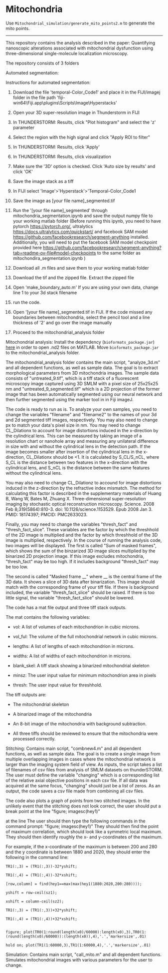 # Mitochondria

Use `Mitochondrial_simulation/generate_mito_points2.m` to generate the mito points.

---

This repository contains the analysis described in the paper: Quantifying nanoscopic alterations associated with mitochondrial dysfunction using three-dimensional single-molecule localization microscopy. 

The repository consists of 3 folders

Automated segmentation:

Instructions for automated segmentation:

1. Download the file 'temporal-Color_Code1' and place it in the FIJI/imagej folder in the file path 'fiji-win64\Fiji.app\plugins\Scripts\Image\Hyperstacks'

2. Open your 3D super-resolution image in Thunderstorm in FIJI

3. In THUNDERSTORM: Results, click "Plot histogram" and select the 'z' parameter

4. Select the region with the high signal and click "Apply ROI to filter"

5. In THUNDERSTORM: Results, click 'Apply'

6. In THUNDERSTORM: Results, click visualization

7. Make sure the '3D' option is checked. Click 'Auto size by results' and click 'OK'

8. Save the image stack as a tiff

9. In FIJI select 'Image'>'Hyperstack'>'Temporal-Color_Code1

10. Save the image as [your file name]_segmented.tif

11. Run the '[your file name]_segmented' through mitochondria_segmentation.ipynb and save the output numpy file to your working matlab folder (Before running this ipynb, you need to have pytorch https://pytorch.org/, ultralytics https://docs.ultralytics.com/quickstart/ and facebook SAM model https://github.com/facebookresearch/segment-anything installed. Additionally, you will need to put the facebook SAM model checkpoint provided here https://github.com/facebookresearch/segment-anything?tab=readme-ov-file#model-checkpoints to the same folder as mitochondira_segmentation.ipynb )

12. Download all .m files and save them to your working matlab folder

13. Download the tif and the zipped file. Extract the zipped file

14. Open 'make_boundary_auto.m' If you are using your own data, change line 1 to your 3d stack filename

15. run the code.

16. Open '[your file name]_segmented.tif in FIJI. If the code missed any boundaries between mitochondria, select the pencil tool and a line thickness of '2' and go over the image manually

17. Proceed to the mitochondrial_analysis folder

Mitochondrial analysis:
Install the dependency (`bioformats_package.jar`) [here](https://www.openmicroscopy.org/bio-formats/downloads/) in order to open .nd2 files on MATLAB. Move `bioformats_package.jar` to the mitochondrial_analysis folder.

The mitochondrial_analysis folder contains the main script, "analyze_3d.m" and all dependent functions, as well as sample data. The goal is to extract morphological parameters from 3D mitochondria images. The sample data consists of "untreated_9.tif", which is a tiff stack of a fluorescent microscopy image captured using 3D SMLM with a pixel size of 25x25x25 nm and "untreated_9_segmented.tif" which is a 2D projection of the former image that has been automatically segmented using our neural network and then further segmented using the marker tool in in Fiji imageJ.
  
The code is ready to run as is. To analyze your own samples, you need to change the variables "filename" and "filename2" to the names of your 3d and 2d segmented tiff images, respectively. You may also need to change px to match your data's pixel size in nm. 
You may need to change CL_Dilationx to account for image distortions induced in the x-direction by the cylindrical lens. This can be measured by taking an image of a resolution chart or nanohole array and measuring any unilateral difference in size with and without the cylindrical lens in the detection path. If the image becomes smaller after insertion of the cylindrical lens in the x-direction, CL_Dilationx should be <1. It is calculated by S_CL/S_nCL, where S_CL is the distance between two features in the x-direction with the cylindrical lens, and S_nCL is the distance between the same features without the cylindrical lens.

You may also need to change CL_Dilationz to accound for image distortions induced in the z-direction by the refractive index mismatch. The method for calculating this factor is described in the supplementary materials of Huang B, Wang W, Bates M, Zhuang X. Three-dimensional super-resolution imaging by stochastic optical reconstruction microscopy. Science. 2008 Feb 8;319(5864):810-3. doi: 10.1126/science.1153529. Epub 2008 Jan 3. PMID: 18174397; PMCID: PMC2633023.

Finally, you may need to change the variables "thresh_fact" and "thresh_fact_slice". These variables are the factor by which the threshhold of the 2D image is multiplied and the factor by which threshhold of the 3D image is multiplied, respectively. In the course of running the analysis code, two images will be displayed. The first is called "Sum of masked frames", which shows the sum of the binzarized 3D image slices multiplied by the binarized 2D projection image. If this image excludes mitochondria, "thresh_fact" may be too high. If it includes background "thresh_fact" may be too low.

The second is called "Masked frame __" where __ is the central frame of the 3D data. It shows a slice of 3D data after binarization. This image should match with the corresponding frame of your tiff file. If there is background included, the variable "thresh_fact_slice" should be raised. If there is too little signal, the variable "thresh_fact_slice" should be lowered.

The code has a mat file output and three tiff stack outputs.

The mat contains the following variables:

- vol: A list of volumes of each mitochondrion in cubic microns.

- vol_ful: The volume of the full mitochondrial network in cubic microns.

- lengths: A list of lengths of each mitochondrion in microns.

- widths: A list of widths of each mitochondrion in microns.

- blank_skel: A tiff stack showing a binarized mitochondrial skeleton

- minsz: The user input value for minimum mitochondrion area in pixels

- thresh: The user input value for threshhold.


The tiff outputs are:

- The mitochondrial skeleton

- A binarized image of the mitochondria

- An 8-bit image of the mitochondria with background subtraction.

- All three tiffs should be reviewed to ensure that the mitochondria were processed correctly.

Stitching:
Contains main script, "combnew4.m" and all dependent functions, as well as sample data. The goal is to create a single image from multiple overlapping images in cases where the mitochondrial network is larger than the imaging system field of view. As inputs, the script takes a list of filenames of csv files from analysis of SMLM datasets on thunderSTORM. The user must define the variable "changing" which is a corresponding list of the relative axial objective positions in each csv file. If all data was acquired at the same focus, "changing" should just be a list of zeros. 
As an output, the code saves a csv file made from combining all csv files.

The code also plots a graph of points from two stitched images. In the unlikely event that the stitching does not look correct, the user should put a break point at the line
"figure; imagesc(hey1)"

at the line
The user should then type the following commands in the command prompt:
"figure; imagesc(hey1)"
They should then find the point of maximum correlation, which should look like a symmetric local maximum.
They should then identify roughly the x- and y-coordinates of the maximum.

For example, if the x-coordinate of the maximum is between 200 and 280 and the y coordinate is between 1880 and 2020, they should enter the following in the command line:

```
TR1(:,3) = (TR1(:,3))-32*yshift;

TR1(:,4) = (TR1(:,4))-32*xshift;

[row,column] = find(hey1==max(max(hey1(1880:2020,200:280))));

yshift = row-ceil(sz1);

xshift = column-ceil(sz2);

TR1(:,3) = (TR1(:,3))+32*yshift;

TR1(:,4) = (TR1(:,4))+32*xshift;


figure; plot(TR0(1:round(length(x0)/60000):length(x0),3),TR0(1:(round(length(x0)/60000)):(length(x0)),4),'.','markersize',.01)

hold on; plot(TR1(1:60000,3),TR1(1:60000,4),'.','markersize',.01)
```

Simulation:
Contains main script, "call_mito.m" and all dependent functions. Simulates mitochondrial images with various parameters for the user to change.


